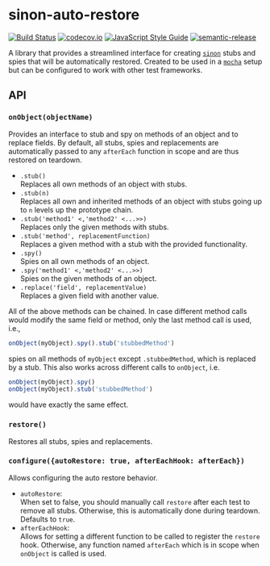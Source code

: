 # sinon-auto-restore
[![Build Status](https://travis-ci.org/lukastaegert/sinon-auto-restore.svg?branch=master)](https://travis-ci.org/lukastaegert/sinon-auto-restore)
[![codecov.io](https://img.shields.io/codecov/c/github/lukastaegert/sinon-auto-restore.svg)](http://codecov.io/github/lukastaegert/sinon-auto-restore)
[![JavaScript Style Guide](https://img.shields.io/badge/code%20style-standard-brightgreen.svg)](http://standardjs.com/)
[![semantic-release](https://img.shields.io/badge/%20%20%F0%9F%93%A6%F0%9F%9A%80-semantic--release-e10079.svg)](https://github.com/semantic-release/semantic-release)

A library that provides a streamlined interface for creating [`sinon`](https://github.com/sinonjs/sinon) stubs and spies
that will be automatically restored. Created to be used in a [`mocha`](https://github.com/mochajs/mocha) setup but can
be configured to work with other test frameworks.

## API

### `onObject(objectName)`

Provides an interface to stub and spy on methods of an object and to replace fields. By default, all stubs, spies and
replacements are automatically passed to any `afterEach` function in scope and are thus restored on teardown.

* `.stub()`   
    Replaces all own methods of an object with stubs.
* `.stub(n)`   
    Replaces all own and inherited methods of an object with stubs going up to `n` levels up the prototype chain.
* `.stub('method1' <,'method2' <...>>)`  
    Replaces only the given methods with stubs.
* `.stub('method', replacementFunction)`  
    Replaces a given method with a stub with the provided functionality.
* `.spy()`  
    Spies on all own methods of an object.
* `.spy('method1' <,'method2' <...>>)`  
    Spies on the given methods of an object.
* `.replace('field', replacementValue)`  
    Replaces a given field with another value.

All of the above methods can be chained. In case different method calls would modify the same field or method, only the
last method call is used, i.e.,
```javascript
onObject(myObject).spy().stub('stubbedMethod')
```
spies on all methods of `myObject` except `.stubbedMethod`, which is replaced by a stub. This also works across
different calls to `onObject`, i.e.
```javascript
onObject(myObject).spy()
onObject(myObject).stub('stubbedMethod')
```
would have exactly the same effect.

### `restore()`

Restores all stubs, spies and replacements.

### `configure({autoRestore: true, afterEachHook: afterEach})`

Allows configuring the auto restore behavior.

* `autoRestore`:  
    When set to false, you should manually call `restore` after each test to remove all stubs. Otherwise, this is
    automatically done during teardown. Defaults to `true`.
* `afterEachHook`:  
    Allows for setting a different function to be called to register the `restore` hook. Otherwise, any function
    named `afterEach` which is in scope when `onObject` is called is used.
